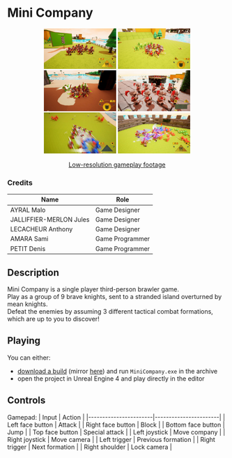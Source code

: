 # Mini Company
<div align="center">
  <img src="Screenshots/tutorial.png" width=33% height=33% /> <img src="Screenshots/first_combat.png" width=33% height=33% /> <img src="Screenshots/formation_fighting.png" width=33% height=33% /> <img src="Screenshots/ranged_attack.png" width=33% height=33% /> <img src="Screenshots/thrust_attack.png" width=33% height=33% /> <img src="Screenshots/final_battle.png" width=33% height=33% />  
  
 <a href="https://www.youtube.com/watch?v=oyDPEQYcDxI">Low-resolution gameplay footage</a>
</div>
 
### Credits
| Name                      | Role              |
|---------------------------|-------------------|
| AYRAL Malo                | Game Designer     |
| JALLIFFIER-MERLON Jules   | Game Designer     |
| LECACHEUR Anthony         | Game Designer     |
| AMARA Sami                | Game Programmer   |
| PETIT Denis               | Game Programmer   |
 
## Description
Mini Company is a single player third-person brawler game.  
Play as a group of 9 brave knights, sent to a stranded island overturned by mean knights.  
Defeat the enemies by assuming 3 different tactical combat formations, which are up to you to discover! 


## Playing
You can either:
- [download a build](https://github.com/Bad-Sam/mini_company/releases) (mirror [here](https://jules-jalliffier-merlon.itch.io/mini-company)) and run `MiniCompany.exe` in the archive
- open the project in Unreal Engine 4 and play directly in the editor


## Controls
Gamepad:
| Input                 | Action                |
|-----------------------|-----------------------|
| Left face button      | Attack                |
| Right face button     | Block                 |
| Bottom face button    | Jump                  |
| Top face button       | Special attack        |
| Left joystick         | Move company          |
| Right joystick        | Move camera           |
| Left trigger          | Previous formation    |
| Right trigger         | Next formation        |
| Right shoulder        | Lock camera           |
